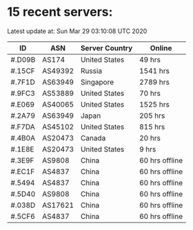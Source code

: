 # 15 recent servers:

Latest update at: Sun Mar 29 03:10:08 UTC 2020

| ID | ASN | Server Country | Online |
| -- | --- | -------------- | ------ |
| #.D09B | AS174 | United States | 49 hrs |
| #.15CF | AS49392 | Russia | 1541 hrs |
| #.7F1D | AS63949 | Singapore | 2789 hrs |
| #.9FC3 | AS53889 | United States | 70 hrs |
| #.E069 | AS40065 | United States | 1525 hrs |
| #.2A79 | AS63949 | Japan | 205 hrs |
| #.F7DA | AS45102 | United States | 815 hrs |
| #.4B0A | AS20473 | Canada | 20 hrs |
| #.1E8E | AS20473 | United States | 9 hrs |
| #.3E9F | AS9808 | China | 60 hrs offline |
| #.EC1F | AS4837 | China | 60 hrs offline |
| #.5494 | AS4837 | China | 60 hrs offline |
| #.5D40 | AS9808 | China | 60 hrs offline |
| #.038D | AS17621 | China | 60 hrs offline |
| #.5CF6 | AS4837 | China | 60 hrs offline |

